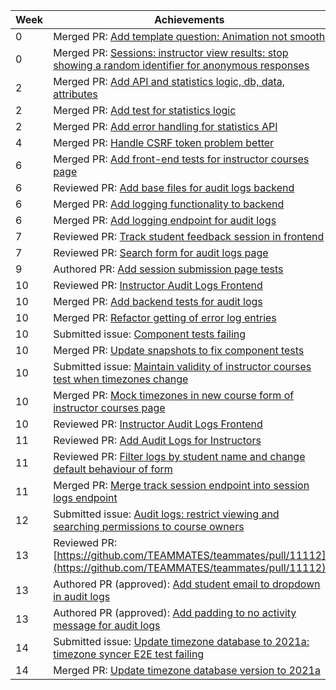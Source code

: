 Week | Achievements
---- | ------------
0 | Merged PR: [Add template question: Animation not smooth](https://github.com/TEAMMATES/teammates/pull/10889)
0 | Merged PR: [Sessions: instructor view results: stop showing a random identifier for anonymous responses](https://github.com/TEAMMATES/teammates/pull/10890)
2 | Merged PR: [Add API and statistics logic, db, data, attributes](https://github.com/t-cheepeng/teammates/pull/26)
2 | Merged PR: [Add test for statistics logic](https://github.com/t-cheepeng/teammates/pull/32)
2 | Merged PR: [Add error handling for statistics API](https://github.com/t-cheepeng/teammates/pull/33)
4 | Merged PR: [Handle CSRF token problem better](https://github.com/TEAMMATES/teammates/pull/10951)
6 | Merged PR: [Add front-end tests for instructor courses page](https://github.com/TEAMMATES/teammates/pull/10967)
6 | Reviewed PR: [Add base files for audit logs backend](https://github.com/TEAMMATES/teammates/pull/10978)
6 | Merged PR: [Add logging functionality to backend](https://github.com/TEAMMATES/teammates/pull/10984)
6 | Merged PR: [Add logging endpoint for audit logs](https://github.com/TEAMMATES/teammates/pull/10985)
7 | Reviewed PR: [Track student feedback session in frontend](https://github.com/TEAMMATES/teammates/pull/11005)
7 | Reviewed PR: [Search form for audit logs page](https://github.com/TEAMMATES/teammates/pull/11006)
9 | Authored PR: [Add session submission page tests](https://github.com/TEAMMATES/teammates/pull/11044)
10 | Reviewed PR: [Instructor Audit Logs Frontend](https://github.com/TEAMMATES/teammates/pull/11047)
10 | Merged PR: [Add backend tests for audit logs](https://github.com/TEAMMATES/teammates/pull/11048)
10 | Merged PR: [Refactor getting of error log entries](https://github.com/TEAMMATES/teammates/pull/11050)
10 | Submitted issue: [Component tests failing](https://github.com/TEAMMATES/teammates/issues/11051)
10 | Merged PR: [Update snapshots to fix component tests](https://github.com/TEAMMATES/teammates/pull/11052)
10 | Submitted issue: [Maintain validity of instructor courses test when timezones change](https://github.com/TEAMMATES/teammates/issues/11056)
10 | Merged PR: [Mock timezones in new course form of instructor courses page](https://github.com/TEAMMATES/teammates/pull/11057)
10 | Reviewed PR: [Instructor Audit Logs Frontend](https://github.com/TEAMMATES/teammates/pull/11047)
11 | Reviewed PR: [Add Audit Logs for Instructors](https://github.com/TEAMMATES/teammates/pull/11074)
11 | Reviewed PR: [Filter logs by student name and change default behaviour of form](https://github.com/TEAMMATES/teammates/pull/11076)
11 | Merged PR: [Merge track session endpoint into session logs endpoint](https://github.com/TEAMMATES/teammates/pull/11082)
12 | Submitted issue: [Audit logs: restrict viewing and searching permissions to course owners](https://github.com/TEAMMATES/teammates/issues/11099)
13 | Reviewed PR: [https://github.com/TEAMMATES/teammates/pull/11112](https://github.com/TEAMMATES/teammates/pull/11112)
13 | Authored PR (approved): [Add student email to dropdown in audit logs](https://github.com/TEAMMATES/teammates/pull/11113)
13 | Authored PR (approved): [Add padding to no activity message for audit logs](https://github.com/TEAMMATES/teammates/pull/11117)
14 | Submitted issue: [Update timezone database to 2021a: timezone syncer E2E test failing](https://github.com/TEAMMATES/teammates/issues/11118)
14 | Merged PR: [Update timezone database version to 2021a](htts://github.com/TEAMMATES/teammates/pull/11125)
